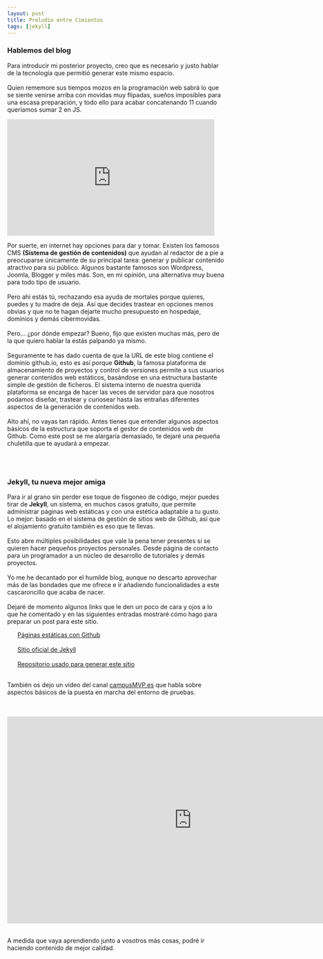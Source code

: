 ```yaml
---
layout: post
title: Preludio entre Cimientos
tags: [jekyll]
---
```


### Hablemos del blog
<p>Para introducir mi posterior proyecto, creo que es necesario y justo hablar de la tecnología que permitió generar este mismo espacio.<br><br>
Quien rememore sus tiempos mozos en la programación web sabrá lo que se siente venirse arriba con movidas muy flipadas, sueños imposibles para una escasa preparación, y todo ello para acabar concatenando 11 cuando queríamos sumar 2 en JS.</p>
<iframe src="https://giphy.com/embed/d2lcHJTG5Tscg" width="480" height="270" frameBorder="0"></iframe>
<p>Por suerte, en internet hay opciones para dar y tomar. Existen los famosos CMS <b>(Sistema de gestión de contenidos)</b> que ayudan al redactor de a pie a preocuparse únicamente de su principal tarea: generar y publicar contenido atractivo para su público. Algunos bastante famosos son Wordpress, Joomla, Blogger y miles más. Son, en mi opinión, una alternativa muy buena para todo tipo de usuario.<br><br>
Pero ahí estás tú, rechazando esa ayuda de mortales porque quieres, puedes y tu madre de deja. Así que decides trastear en opciones menos obvias y que no te hagan dejarte mucho presupuesto en hospedaje, dominios y demás cibermovidas.<br><br>
Pero… ¿por dónde empezar? Bueno, fijo que existen muchas más, pero de la que quiero hablar la estás palpando ya mismo.<br><br>
Seguramente te has dado cuenta de que la URL de este blog contiene el dominio github.io, esto es así porque <b>Github</b>, la famosa plataforma de almacenamiento de proyectos y control de versiones permite a sus usuarios generar contenidos web estáticos, basándose en una estructura bastante simple de gestión de ficheros. El sistema interno de nuestra querida plataforma se encarga de hacer las veces de servidor para que nosotros podamos diseñar, trastear y curiosear hasta las entrañas diferentes aspectos de la generación de contenidos web.<br><br>
Alto ahí, no vayas tan rápido. Antes tienes que entender algunos aspectos básicos de la estructura que soporta el gestor de contenidos web de Github. Como este post se me alargaría demasiado, te dejaré una pequeña chuletilla que te ayudará a empezar.</p><br><br>

### Jekyll, tu nueva mejor amiga

<p>Para ir al grano sin perder ese toque de fisgoneo de código, mejor puedes tirar de <b>Jekyll</b>, un sistema, en muchos casos gratuito, que permite administrar páginas web estáticas y con una estética adaptable a tu gusto. Lo mejor: basado en el sistema de gestión de sitios web de Github, así que el alojamiento gratuito también es eso que te llevas.<br><br>
Esto abre múltiples posibilidades que vale la pena tener presentes si se quieren hacer pequeños proyectos personales. Desde página de contacto para un programador a un núcleo de desarrollo de tutoriales y demás proyectos.<br><br>
Yo me he decantado por el humilde blog, aunque no descarto aprovechar más de las bondades que me ofrece e ir añadiendo funcionalidades a este cascaroncillo que acaba de nacer.<br><br>
Dejaré de momento algunos links que le den un poco de cara y ojos a lo que he comentado y en las siguientes entradas mostraré cómo hago para preparar un post para este sitio. </p>

<ul style="list-style-type: none">
    <li>
        <a href="https://gist.github.com/TylerFisher/6127328">Páginas estáticas con Github</a><br><br>
    </li>
    <li>
        <a href="https://jekyllrb.com/">Sitio oficial de Jekyll</a><br><br>
    </li>
    <li>
        <a href="https://github.com/barryclark/jekyll-now">Repositorio usado para generar este sitio</a><br><br>
    </li>
</ul>
<p>También os dejo un vídeo del canal <a href="https://www.youtube.com/channel/UCqjbRTOheNYOZq9YqHIfggA"> 
campusMVP.es</a> que habla sobre aspectos básicos de la puesta en marcha del entorno de pruebas.
</p><br><br>
<iframe width="853" height="480" src="https://www.youtube.com/embed/VwOjcEQ3prU" frameborder="0" allow="accelerometer; autoplay; encrypted-media; gyroscope; picture-in-picture" allowfullscreen></iframe><br><br>
<p>A medida que vaya aprendiendo junto a vosotros más cosas, podré ir haciendo contenido de mejor calidad.</p>

